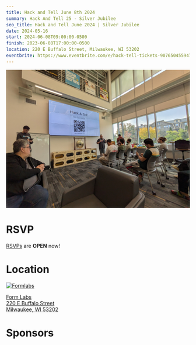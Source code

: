 ```yaml
---
title: Hack and Tell June 8th 2024
summary: Hack And Tell 25 - Silver Jubilee
seo_title: Hack and Tell June 2024 | Silver Jubilee
date: 2024-05-16
start: 2024-06-08T09:00:00-0500
finish: 2023-06-08T17:00:00-0500
location: 220 E Buffalo Street, Milwaukee, WI 53202
eventbrite: https://www.eventbrite.com/e/hack-tell-tickets-907650455947
---
```


![Introductions](images/introductions.jpg)

# RSVP

[RSVPs](https://www.eventbrite.com/e/hack-tell-tickets-907650455947) are
**OPEN** now!

# Location

[![Formlabs](/images/sponsors/formlabs.png)](https://formlabs.com/)

[Form Labs  
220 E Buffalo Street  
Milwaukee, WI 53202](https://www.openstreetmap.org/node/5560576658#map=19/43.03407/-87.90831)


# Sponsors

